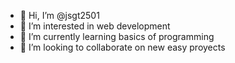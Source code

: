 - 👋 Hi, I’m @jsgt2501
- 👀 I’m interested in web development
- 🌱 I’m currently learning basics of programming
- 💞️ I’m looking to collaborate on new easy proyects

<!---
jsgt2501/jsgt2501 is a ✨ special ✨ repository because its `README.md` (this file) appears on your GitHub profile.
You can click the Preview link to take a look at your changes.
--->
